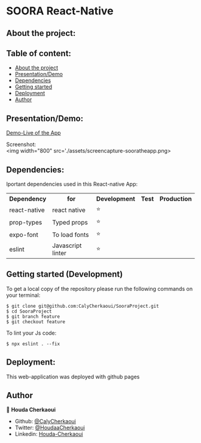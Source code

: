 # SOORA React-Native


## About the project:

## Table of content:

- [About the project](#about-the-project)
- [Presentation/Demo](#presentation)
- [Dependencies](#dependencies)
- [Getting started](#getting-started)
- [Deployment](#deployment)
- [Author](#author)

## Presentation/Demo:

[Demo-Live of the App]()

Screenshot:
<br>
<img width="800" src='./assets/screencapture-sooratheapp.png>
<br>

## Dependencies:

Iportant dependencies used in this React-native App:

<table>
  <tr>
    <th>Dependency</th>
    <th>for</th>
    <th>Development</th>
    <th>Test</th>
    <th>Production</th>
  </tr>
  <tr>
    <td>react-native</td>
    <td>react native</td>
    <td>⭐️</td>
    <td></td>
    <td></td>
  </tr>
  <tr>
    <td>prop-types</td>
    <td>Typed props</td>
    <td>⭐️</td>
    <td></td>
    <td></td>
  </tr>
  <tr>
    <td>expo-font</td>
    <td>To load fonts</td>
    <td>⭐️</td>
    <td></td>
    <td></td>
  </tr>
  <tr>
    <td>eslint</td>
    <td>Javascript linter</td>
    <td>⭐️</td>
    <td></td>
    <td></td>
  </tr>
</table>


## Getting started (Development)

To get a local copy of the repository please run the following commands on your terminal:

```
$ git clone git@github.com:CalyCherkaoui/SooraProject.git
$ cd SooraProject
$ git branch feature
$ git checkout feature
```

To lint your Js code:
```
$ npx eslint . --fix
```


## Deployment:

This web-application was deployed with github pages

## Author

👤 **Houda Cherkaoui**

- Github: [@CalyCherkaoui](https://github.com/CalyCherkaoui)
- Twitter: [@HoudaaCherkaoui](https://twitter.com/HoudaaCherkaoui)
- Linkedin: [Houda-Cherkaoui](https://www.linkedin.com/in/houda-cherkaoui/)